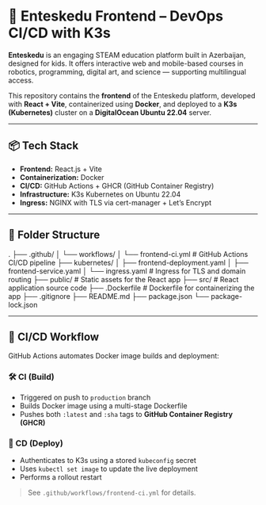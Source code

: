 # 🚀 Enteskedu Frontend – DevOps CI/CD with K3s

**Enteskedu** is an engaging STEAM education platform built in Azerbaijan, designed for kids. It offers interactive web and mobile-based courses in robotics, programming, digital art, and science — supporting multilingual access.

This repository contains the **frontend** of the Enteskedu platform, developed with **React + Vite**, containerized using **Docker**, and deployed to a **K3s (Kubernetes)** cluster on a **DigitalOcean Ubuntu 22.04** server.

---

## 📦 Tech Stack

- **Frontend:** React.js + Vite
- **Containerization:** Docker
- **CI/CD:** GitHub Actions + GHCR (GitHub Container Registry)
- **Infrastructure:** K3s Kubernetes on Ubuntu 22.04
- **Ingress:** NGINX with TLS via cert-manager + Let’s Encrypt

---

## 📁 Folder Structure

.
├── .github/
│   └── workflows/
│       └── frontend-ci.yml     # GitHub Actions CI/CD pipeline
├── kubernetes/
│   ├── frontend-deployment.yaml
│   ├── frontend-service.yaml
│   └── ingress.yaml            # Ingress for TLS and domain routing
├── public/                     # Static assets for the React app
├── src/                        # React application source code
├── .Dockerfile                 # Dockerfile for containerizing the app
├── .gitignore
├── README.md
├── package.json
└── package-lock.json

---

## 🚀 CI/CD Workflow

GitHub Actions automates Docker image builds and deployment:

### 🛠 CI (Build)

- Triggered on push to `production` branch
- Builds Docker image using a multi-stage Dockerfile
- Pushes both `:latest` and `:sha` tags to **GitHub Container Registry (GHCR)**

### 🚀 CD (Deploy)

- Authenticates to K3s using a stored `kubeconfig` secret
- Uses `kubectl set image` to update the live deployment
- Performs a rollout restart

> See `.github/workflows/frontend-ci.yml` for details.




